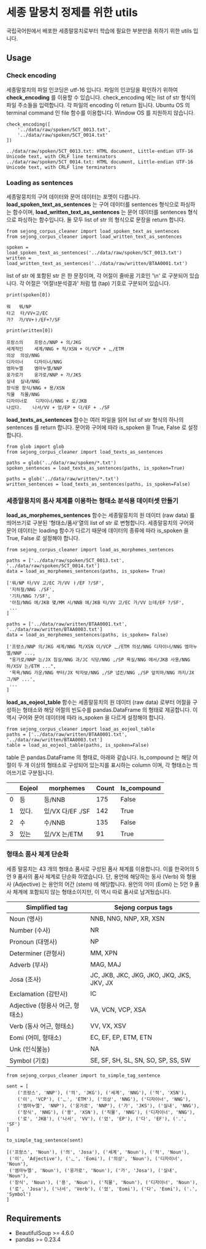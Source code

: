 # 세종 말뭉치 정제를 위한 utils

국립국어원에서 배포한 세종말뭉치로부터 학습에 필요한 부분만을 취하기 위한 utils 입니다.

## Usage

### Check encoding

세종말뭉치의 파일 인코딩은 utf-16 입니다. 파일의 인코딩을 확인하기 위하여 **check_encoding** 를 이용할 수 있습니다. check_encoding 에는 list of str 형식의 파일 주소들을 입력합니다. 각 파일의 encoding 이 return 됩니다. Ubuntu OS 의 terminal command 인 file 함수를 이용합니다. Window OS 를 지원하지 않습니다.

    check_encoding([
        '../data/raw/spoken/5CT_0013.txt',
        '../data/raw/spoken/5CT_0014.txt'
    ])

    ../data/raw/spoken/5CT_0013.txt: HTML document, Little-endian UTF-16 Unicode text, with CRLF line terminators
    ../data/raw/spoken/5CT_0014.txt: HTML document, Little-endian UTF-16 Unicode text, with CRLF line terminators

### Loading as sentences

세종말뭉치의 구어 데이터와 문어 데이터는 포멧이 다릅니다. **load_spoken_text_as_sentences** 는 구어 데이터를 sentences 형식으로 파싱하는 함수이며, **load_written_text_as_sentences** 는 문어 데이터를 sentences 형식으로 파싱하는 함수입니다. 둘 모두 list of str 의 형식으로 문장을 return 합니다.

    from sejong_corpus_cleaner import load_spoken_text_as_sentences
    from sejong_corpus_cleaner import load_written_text_as_sentences

    spoken = load_spoken_text_as_sentences('../data/raw/spoken/5CT_0013.txt')
    written = load_written_text_as_sentences('../data/raw/written/BTAA0001.txt')

list of str 에 포함된 str 은 한 문장이며, 각 어절이 줄바꿈 기호인 '\n' 로 구분되어 있습니다. 각 어절은 '어절\t분석결과' 처럼 탭 (tap) 기호로 구분되어 있습니다.

    print(spoken[0])

    뭐	뭐/NP
    타고	타/VV+고/EC
    가?	가/VV+ㅏ/EF+?/SF

    print(written[0])

    프랑스의	프랑스/NNP + 의/JKG
    세계적인	세계/NNG + 적/XSN + 이/VCP + ᆫ/ETM
    의상	의상/NNG
    디자이너	디자이너/NNG
    엠마누엘	엠마누엘/NNP
    웅가로가	웅가로/NNP + 가/JKS
    실내	실내/NNG
    장식용	장식/NNG + 용/XSN
    직물	직물/NNG
    디자이너로	디자이너/NNG + 로/JKB
    나섰다.	나서/VV + 었/EP + 다/EF + ./SF

**load_texts_as_sentences** 함수는 여러 파일을 읽어 list of str 형식의 하나의 sentences 를 return 합니다. 문어와 구어에 따라 is_spoken 을 True, False 로 설정합니다.

    from glob import glob
    from sejong_corpus_cleaner import load_texts_as_sentences

    paths = glob('../data/raw/spoken/*.txt')
    spoken_sentences = load_texts_as_sentences(paths, is_spoken=True)

    paths = glob('../data/raw/written/*.txt')
    written_sentences = load_texts_as_sentences(paths, is_spoken=False)

### 세종말뭉치의 품사 체계를 이용하는 형태소 분석용 데이터셋 만들기

**load_as_morphemes_sentences** 함수는 세종말뭉치의 원 데이터 (raw data) 를 띄어쓰기로 구분된 '형태소/품사'열의 list of str 로 변형합니다. 세종말뭉치의 구어와 문어 데이터는 loading 함수가 다르기 때문에 데이터의 종류에 따라 is_spoken 을 True, False 로 설정해야 합니다.

    from sejong_corpus_cleaner import load_as_morphemes_sentences

    paths = ['../data/raw/spoken/5CT_0013.txt', '../data/raw/spoken/5CT_0014.txt']
    data = load_as_morphemes_sentences(paths, is_spoken= True)

    ['뭐/NP 타/VV 고/EC 가/VV ㅏ/EF ?/SF',
     '지하철/NNG ./SF',
     '기차/NNG ?/SF',
     '아침/NNG 에/JKB 몇/MM 시/NNB 에/JKB 타/VV 고/EC 가/VV 는데/EF ?/SF',
     ...
    ]

    paths = ['../data/raw/written/BTAA0001.txt', '../data/raw/written/BTAA0003.txt']
    data = load_as_morphemes_sentences(paths, is_spoken= False)

    ['프랑스/NNP 의/JKG 세계/NNG 적/XSN 이/VCP ᆫ/ETM 의상/NNG 디자이너/NNG 엠마누엘/NNP ...,
     "웅가로/NNP 는/JX 침실/NNG 과/JC 식당/NNG ,/SP 욕실/NNG 에서/JKB 사용/NNG 하/XSV 는/ETM ...",
     '목욕/NNG 가운/NNG 부터/JX 탁자보/NNG ,/SP 냅킨/NNG ,/SP 앞치마/NNG 까지/JX 그/NP ...',
     ...
    ]

**load_as_eojeol_table** 함수는 세종말뭉치의 원 데이터 (raw data) 로부터 어절을 구성하는 형태소와 해당 어절의 빈도수를 pandas.DataFrame 의 형태로 제공합니다. 이 역시 구어와 문어 데이터에 따라 is_spoken 을 다르게 설정해야 합니다.

    from sejong_corpus_cleaner import load_as_eojeol_table
    paths = ['../data/raw/written/BTAA0001.txt', '../data/raw/written/BTAA0003.txt']
    table = load_as_eojeol_table(paths, is_spoken=False)

table 은 pandas.DataFrame 의 형태로, 아래와 같습니다. Is_compound 는 해당 어절이 두 개 이상의 형태소로 구성되어 있는지를 표시하는 column 이며, 각 형태소는 띄어쓰기로 구분됩니다.

| | Eojeol | morphemes | Count | Is_compound |
| --- | --- | --- |  --- | --- |
| 0 | 등 | 등/NNB | 175 | False |
| 1 | 있다. | 있/VX 다/EF ./SF | 142 | True |
| 2 | 수 | 수/NNB | 135 | False |
| 3 | 있는 | 있/VX 는/ETM | 91 | True |

### 형태소 품사 체계 단순화

세종 말뭉치는 43 개의 형태소 품사로 구성된 품사 체계를 이용합니다. 이를 한국어의 5 언 9 품사의 품사 체계로 단순화 하였습니다. 단, 용언에 해당하는 동사 (Verb) 와 형용사 (Adjective) 는 용언의 어간 (stem) 에 해당합니다. 용언의 어미 (Eomi) 는 5언 9 품사 체계에 포함되지 않는 형태소이지만, 이 역시 따로 품사로 남겨뒀습니다.

| Simplified tag | Sejong corpus tags |
| --- | --- |
| Noun (명사) | NNB, NNG, NNP, XR, XSN |
| Number (수사) | NR |
| Pronoun (대명사) | NP |
| Determiner (관형사) | MM, XPN |
| Adverb (부사) | MAG, MAJ |
| Josa (조사) | JC, JKB, JKC, JKG, JKO, JKQ, JKS, JKV, JX |
| Exclamation (감탄사) | IC |
| Adjective (형용사 어근, 형태소) | VA, VCN, VCP, XSA |
| Verb (동사 어근, 형태소) | VV, VX, XSV |
| Eomi (어미, 형태소) | EC, EF, EP, ETM, ETN |
| Unk (인식불능) | NA |
| Symbol (기호) | SE, SF, SH, SL, SN, SO, SP, SS, SW |

    from sejong_corpus_cleaner import to_simple_tag_sentence

    sent = [
        ('프랑스', 'NNP'), ('의', 'JKG'), ('세계', 'NNG'), ('적', 'XSN'),
        ('이', 'VCP'), ('ᆫ', 'ETM'), ('의상', 'NNG'), ('디자이너', 'NNG'),
        ('엠마누엘', 'NNP'), ('웅가로', 'NNP'), ('가', 'JKS'), ('실내', 'NNG'),
        ('장식', 'NNG'), ('용', 'XSN'), ('직물', 'NNG'), ('디자이너', 'NNG'),
        ('로', 'JKB'), ('나서', 'VV'), ('었', 'EP'), ('다', 'EF'), ('.', 'SF')
    ]

    to_simple_tag_sentence(sent)

    [('프랑스', 'Noun'), ('의', 'Josa'), ('세계', 'Noun'), ('적', 'Noun'),
     ('이', 'Adjective'), ('ᆫ', 'Eomi'), ('의상', 'Noun'), ('디자이너', 'Noun'),
     ('엠마누엘', 'Noun'), ('웅가로', 'Noun'), ('가', 'Josa'), ('실내', 'Noun'),
     ('장식', 'Noun'), ('용', 'Noun'), ('직물', 'Noun'), ('디자이너', 'Noun'),
     ('로', 'Josa'), ('나서', 'Verb'), ('었', 'Eomi'), ('다', 'Eomi'), ('.', 'Symbol')
    ]

## Requirements

- BeautifulSoup >= 4.6.0
- pandas >= 0.23.4
